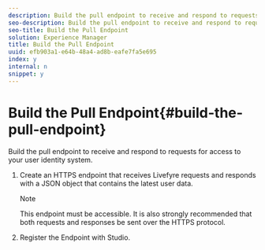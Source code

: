 ```yaml
---
description: Build the pull endpoint to receive and respond to requests for access to your user identity system.
seo-description: Build the pull endpoint to receive and respond to requests for access to your user identity system.
seo-title: Build the Pull Endpoint
solution: Experience Manager
title: Build the Pull Endpoint
uuid: efb903a1-e64b-48a4-ad8b-eafe7fa5e695
index: y
internal: n
snippet: y
---
```


# Build the Pull Endpoint{#build-the-pull-endpoint}

Build the pull endpoint to receive and respond to requests for access to your user identity system.

1. Create an HTTPS endpoint that receives Livefyre requests and responds with a JSON object that contains the latest user data.

   >[!NOTE]
   >
   >This endpoint must be accessible. It is also strongly recommended that both requests and responses be sent over the HTTPS protocol.

1. Register the Endpoint with Studio.
